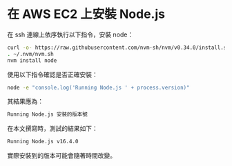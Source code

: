 # 在 AWS EC2 上安裝 Node.js

在 ssh 連線上依序執行以下指令，安裝 node：

```bash
curl -o- https://raw.githubusercontent.com/nvm-sh/nvm/v0.34.0/install.sh | bash
. ~/.nvm/nvm.sh
nvm install node
```

使用以下指令確認是否正確安裝：

```bash
node -e "console.log('Running Node.js ' + process.version)"
```

其結果應為：

```bash
Running Node.js 安裝的版本號
```

在本文撰寫時，測試的結果如下：

```bash
Running Node.js v16.4.0
```

實際安裝到的版本可能會隨著時間改變。